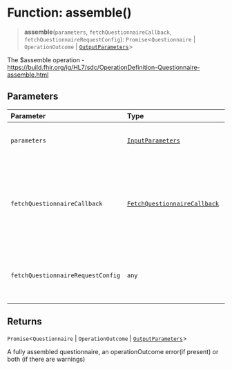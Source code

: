 # Function: assemble()

> **assemble**(`parameters`, `fetchQuestionnaireCallback`, `fetchQuestionnaireRequestConfig`): `Promise`\<`Questionnaire` \| `OperationOutcome` \| [`OutputParameters`](../interfaces/OutputParameters.md)\>

The $assemble operation - https://build.fhir.org/ig/HL7/sdc/OperationDefinition-Questionnaire-assemble.html

## Parameters

| Parameter | Type | Description |
| :------ | :------ | :------ |
| `parameters` | [`InputParameters`](../interfaces/InputParameters.md) | The input parameters for $assemble |
| `fetchQuestionnaireCallback` | [`FetchQuestionnaireCallback`](../interfaces/FetchQuestionnaireCallback.md) | A callback function defined by the implementer to fetch Questionnaire resources by a canonical url |
| `fetchQuestionnaireRequestConfig` | `any` | A request configuration object to be passed to the callback function |

## Returns

`Promise`\<`Questionnaire` \| `OperationOutcome` \| [`OutputParameters`](../interfaces/OutputParameters.md)\>

A fully assembled questionnaire, an operationOutcome error(if present) or both (if there are warnings)
